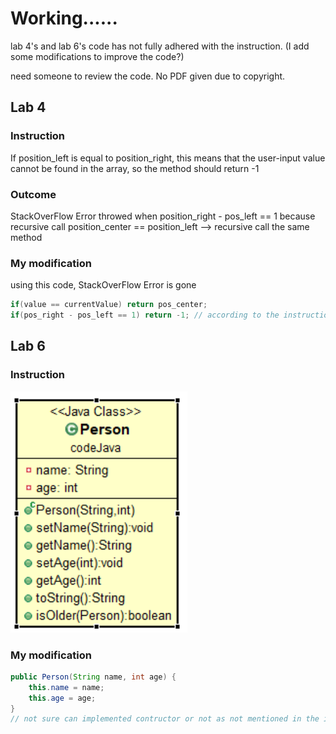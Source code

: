 # Working......

lab 4's and lab 6's code has not fully adhered with the instruction. (I add some modifications to improve the code?)

need someone to review the code.
No PDF given due to copyright.

## Lab 4

### Instruction
If position_left is equal to position_right, this means that the user-input value cannot be found in the array, so the method should return -1  
  
### Outcome 
StackOverFlow Error throwed when position_right - pos_left == 1 because recursive call position_center == position_left --> recursive call the same method

### My modification
using this code, StackOverFlow Error is gone
```java
if(value == currentValue) return pos_center;
if(pos_right - pos_left == 1) return -1; // according to the instructions, this line should be gone
```
## Lab 6
### Instruction

![alt text](https://raw.githubusercontent.com/new5558/javaLabFinal/master/image.PNG)

### My modification
```java
public Person(String name, int age) {
	this.name = name;
	this.age = age;
}
// not sure can implemented contructor or not as not mentioned in the instruction
```
